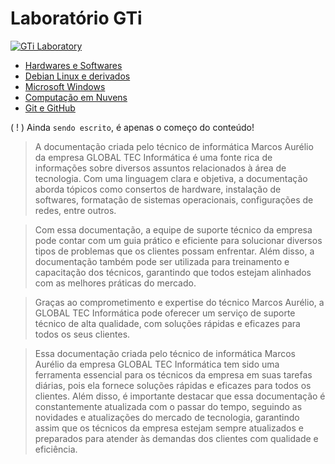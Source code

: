 # Laboratório GTi

[![GTi Laboratory](https://github.com/systemboys/GTi_Laboratory/raw/main/images/consertodecomputador.jpg "GTi Laboratory")](https://github.com/systemboys/GTi_Laboratory/raw/main/images/consertodecomputador.jpg "GTi Laboratory")

- [Hardwares e Softwares](https://github.com/systemboys/GTi_Laboratory/tree/main/Hardwares%20e%20Softwares#hardwares-e-softwares "Hardwares e Softwares")
- [Debian Linux e derivados](https://github.com/systemboys/GTi_Laboratory/tree/main/Debian%20Linux%20e%20derivados#debian-linux-e-derivados "Debian Linux e derivados")
- [Microsoft Windows](https://github.com/systemboys/GTi_Laboratory/tree/main/Microsoft%20Windows#assuntos-windows "Microsoft Windows")
- [Computação em Nuvens](https://github.com/systemboys/GTi_Laboratory/tree/main/Computa%C3%A7%C3%A3o%20em%20Nuvens#computa%C3%A7%C3%A3o-em-nuvens "Computação em Nuvens")
- [Git e GitHub](# "Git e GitHub")

( ! ) Ainda `sendo escrito`, é apenas o começo do conteúdo!

> A documentação criada pelo técnico de informática Marcos Aurélio da empresa GLOBAL TEC Informática é uma fonte rica de informações sobre diversos assuntos relacionados à área de tecnologia. Com uma linguagem clara e objetiva, a documentação aborda tópicos como consertos de hardware, instalação de softwares, formatação de sistemas operacionais, configurações de redes, entre outros.

> Com essa documentação, a equipe de suporte técnico da empresa pode contar com um guia prático e eficiente para solucionar diversos tipos de problemas que os clientes possam enfrentar. Além disso, a documentação também pode ser utilizada para treinamento e capacitação dos técnicos, garantindo que todos estejam alinhados com as melhores práticas do mercado.

> Graças ao comprometimento e expertise do técnico Marcos Aurélio, a GLOBAL TEC Informática pode oferecer um serviço de suporte técnico de alta qualidade, com soluções rápidas e eficazes para todos os seus clientes.

> Essa documentação criada pelo técnico de informática Marcos Aurélio da empresa GLOBAL TEC Informática tem sido uma ferramenta essencial para os técnicos da empresa em suas tarefas diárias, pois ela fornece soluções rápidas e eficazes para todos os clientes. Além disso, é importante destacar que essa documentação é constantemente atualizada com o passar do tempo, seguindo as novidades e atualizações do mercado de tecnologia, garantindo assim que os técnicos da empresa estejam sempre atualizados e preparados para atender às demandas dos clientes com qualidade e eficiência.
